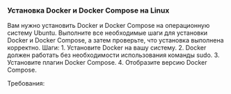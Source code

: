 
### Установка Docker и Docker Compose на Linux

Вам нужно установить Docker и Docker Compose на операционную систему Ubuntu. Выполните все необходимые шаги для установки Docker и Docker Compose, а затем проверьте, что установка выполнена корректно. Шаги: 1. Установите Docker на вашу систему. 2. Docker должен работать без необходимости использования команды sudo. 3. Установите плагин Docker Compose. 4. Отобразите версию Docker Compose.

Требования:

